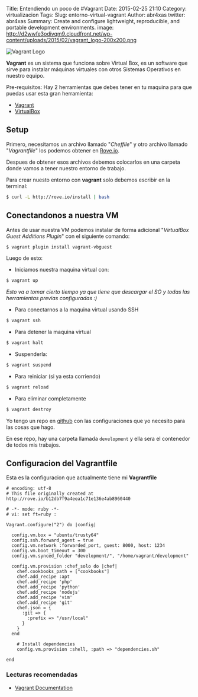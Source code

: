 Title: Entendiendo un poco de #Vagrant
Date: 2015-02-25 21:10
Category: virtualizacion
Tags: 
Slug: entorno-virtual-vagrant
Author: abr4xas
twitter: abr4xas
Summary: Create and configure lightweight, reproducible, and portable development environments.
image: http://d2wwfe3odivqm9.cloudfront.net/wp-content/uploads/2015/02/vagrant_logo-200x200.png

![Vagrant Logo](/images/logo_vagrant.png)

**Vagrant** es un sistema que funciona sobre Virtual Box, es un software que sirve para instalar máquinas virtuales con otros Sistemas Operativos en nuestro equipo.

Pre-requisitos:
Hay 2 herramientas que debes tener en tu maquina para que puedas usar esta gran herramienta:

* [Vagrant](http://www.vagrantup.com/downloads.html)
* [VirtualBox](https://www.virtualbox.org/wiki/Downloads)

## Setup

Primero, necesitamos un archivo llamado "*Cheffile*" y otro archivo llamado "*Vagrantfile*" los podemos obtener en [Rove.io](http://rove.io/).

Despues de obtener esos archivos debemos colocarlos en una carpeta donde vamos a tener nuestro entorno de trabajo.

Para crear nuesto entorno con **vagrant** solo debemos escribir en la terminal:
```bash
$ curl -L http://rove.io/install | bash
```

## Conectandonos a nuestra VM
Antes de usar nuestra VM podemos instalar de forma adicional "*VirtualBox Guest Additions Plugin*" con el siguiente comando:

```bash
$ vagrant plugin install vagrant-vbguest
```
Luego de esto:

* Iniciamos nuestra maquina virtual con:
```bash
$ vagrant up
```
*Esto va a tomar cierto tiempo ya que tiene que descargar el SO y todas las herramientas previas configuradas :)*

* Para conectarnos a la maquina virtual usando SSH
```bash
$ vagrant ssh
```
* Para detener la maquina virtual
```bash
$ vagrant halt
```
* Suspenderla:
```bash
$ vagrant suspend
```
* Para reiniciar (si ya esta corriendo)
```bash
$ vagrant reload
```
* Para eliminar completamente
```bash
$ vagrant destroy
```

Yo tengo un repo en [github](https://github.com/abr4xas/vagrant-config) con las configuraciones que yo necesito para las cosas que hago.

En ese repo, hay una carpeta llamada ```development``` y ella sera el contenedor de todos mis trabajos.

## Configuracion del Vagrantfile

Esta es la configuracion que actualmente tiene mi **Vagrantfile**

```
# encoding: utf-8
# This file originally created at http://rove.io/b12db7f9a4eea1c71e136e4ab8960440

# -*- mode: ruby -*-
# vi: set ft=ruby :

Vagrant.configure("2") do |config|

  config.vm.box = "ubuntu/trusty64"
  config.ssh.forward_agent = true
  config.vm.network :forwarded_port, guest: 8000, host: 1234
  config.vm.boot_timeout = 300    
  config.vm.synced_folder "development/", "/home/vagrant/development"
  
  config.vm.provision :chef_solo do |chef|
    chef.cookbooks_path = ["cookbooks"]
    chef.add_recipe :apt
    chef.add_recipe 'php'
    chef.add_recipe 'python'
    chef.add_recipe 'nodejs'
    chef.add_recipe 'vim'
    chef.add_recipe 'git'
    chef.json = {
      :git => {
        :prefix => "/usr/local"
      }
    }
  end
    
    # Install dependencies
    config.vm.provision :shell, :path => "dependencies.sh"
    
end
```

### Lecturas recomendadas

* [Vagrant Documentation](https://docs.vagrantup.com/v2/)
